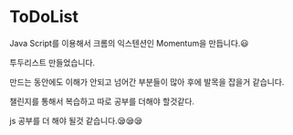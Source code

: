 # ToDoList

Java Script를 이용해서 크롬의 익스텐션인 Momentum을 만듭니다.😃

투두리스트 만들었습니다.

만드는 동안에도 이해가 안되고 넘어간 부분들이 많아 후에 발목을 잡을거 같습니다.

챌린지를 통해서 복습하고 따로 공부를 더해야 할것같다.

js 공부를 더 해야 될것 같습니다.😪😪😪
